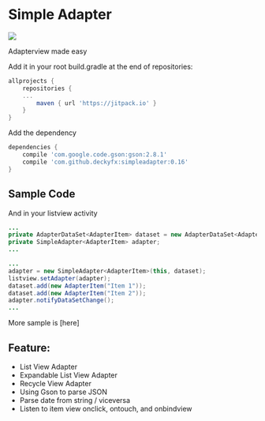 # Simple Adapter
[![](https://jitpack.io/v/deckyfx/simpleadapter.svg)](https://jitpack.io/#deckyfx/simpleadapter)

Adapterview made easy

Add it in your root build.gradle at the end of repositories:

```gradle
allprojects {
	repositories {
	...
		maven { url 'https://jitpack.io' }
	}
}
```
Add the dependency

```gradle
dependencies {
	compile 'com.google.code.gson:gson:2.8.1'
	compile 'com.github.deckyfx:simpleadapter:0.16'
}
```

## Sample Code


And in your listview activity
```java
...
private AdapterDataSet<AdapterItem> dataset = new AdapterDataSet<AdapterItem>();
private SimpleAdapter<AdapterItem> adapter;
...

```

```java
...
adapter = new SimpleAdapter<AdapterItem>(this, dataset);
listview.setAdapter(adapter);
dataset.add(new AdapterItem("Item 1"));
dataset.add(new AdapterItem("Item 2"));
adapter.notifyDataSetChange();
...

```

More sample is [here]

## Feature:

 * List View Adapter
 * Expandable List View Adapter
 * Recycle View Adapter
 * Using Gson to parse JSON
 * Parse date from string / viceversa
 * Listen to item view onclick, ontouch, and onbindview

